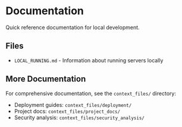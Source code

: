 # Documentation

Quick reference documentation for local development.

## Files
- `LOCAL_RUNNING.md` - Information about running servers locally

## More Documentation

For comprehensive documentation, see the `context_files/` directory:
- Deployment guides: `context_files/deployment/`
- Project docs: `context_files/project_docs/`
- Security analysis: `context_files/security_analysis/`
